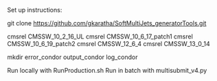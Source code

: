 Set up instructions:

git clone https://github.com/gkaratha/SoftMultiJets_generatorTools.git

cmsrel CMSSW_10_2_16_UL
cmsrel CMSSW_10_6_17_patch1
cmsrel CMSSW_10_6_19_patch2
cmsrel CMSSW_12_6_4
cmsrel CMSSW_13_0_14

mkdir error_condor output_condor log_condor 
 
Run locally with RunProduction.sh
Run in batch with multisubmit_v4.py

